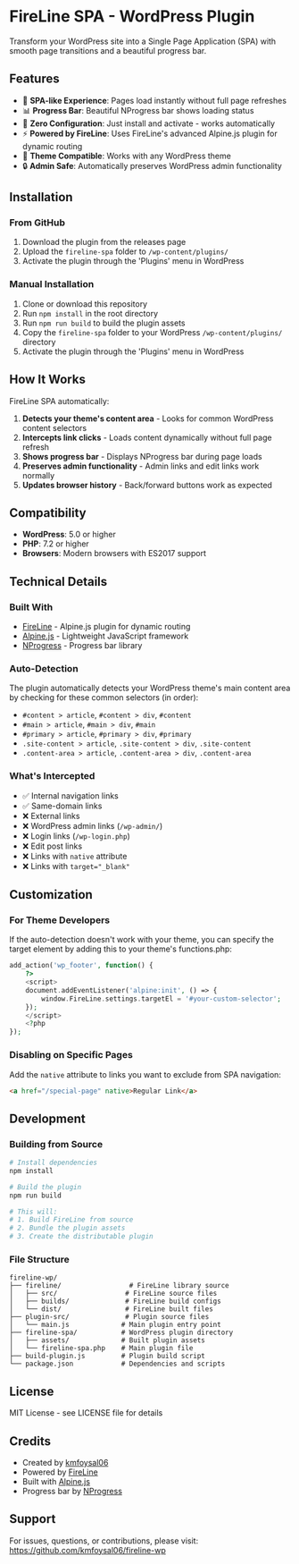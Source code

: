 # FireLine SPA - WordPress Plugin

Transform your WordPress site into a Single Page Application (SPA) with smooth page transitions and a beautiful progress bar.

## Features

- 🚀 **SPA-like Experience**: Pages load instantly without full page refreshes
- 📊 **Progress Bar**: Beautiful NProgress bar shows loading status
- 🔧 **Zero Configuration**: Just install and activate - works automatically
- ⚡ **Powered by FireLine**: Uses FireLine's advanced Alpine.js plugin for dynamic routing
- 🎨 **Theme Compatible**: Works with any WordPress theme
- 🔒 **Admin Safe**: Automatically preserves WordPress admin functionality

## Installation

### From GitHub

1. Download the plugin from the releases page
2. Upload the `fireline-spa` folder to `/wp-content/plugins/`
3. Activate the plugin through the 'Plugins' menu in WordPress

### Manual Installation

1. Clone or download this repository
2. Run `npm install` in the root directory
3. Run `npm run build` to build the plugin assets
4. Copy the `fireline-spa` folder to your WordPress `/wp-content/plugins/` directory
5. Activate the plugin through the 'Plugins' menu in WordPress

## How It Works

FireLine SPA automatically:

1. **Detects your theme's content area** - Looks for common WordPress content selectors
2. **Intercepts link clicks** - Loads content dynamically without full page refresh
3. **Shows progress bar** - Displays NProgress bar during page loads
4. **Preserves admin functionality** - Admin links and edit links work normally
5. **Updates browser history** - Back/forward buttons work as expected

## Compatibility

- **WordPress**: 5.0 or higher
- **PHP**: 7.2 or higher
- **Browsers**: Modern browsers with ES2017 support

## Technical Details

### Built With

- [FireLine](https://github.com/kmfoysal06/fireline-wp) - Alpine.js plugin for dynamic routing
- [Alpine.js](https://alpinejs.dev/) - Lightweight JavaScript framework
- [NProgress](https://ricostacruz.com/nprogress/) - Progress bar library

### Auto-Detection

The plugin automatically detects your WordPress theme's main content area by checking for these common selectors (in order):

- `#content > article`, `#content > div`, `#content`
- `#main > article`, `#main > div`, `#main`
- `#primary > article`, `#primary > div`, `#primary`
- `.site-content > article`, `.site-content > div`, `.site-content`
- `.content-area > article`, `.content-area > div`, `.content-area`

### What's Intercepted

- ✅ Internal navigation links
- ✅ Same-domain links
- ❌ External links
- ❌ WordPress admin links (`/wp-admin/`)
- ❌ Login links (`/wp-login.php`)
- ❌ Edit post links
- ❌ Links with `native` attribute
- ❌ Links with `target="_blank"`

## Customization

### For Theme Developers

If the auto-detection doesn't work with your theme, you can specify the target element by adding this to your theme's functions.php:

```php
add_action('wp_footer', function() {
    ?>
    <script>
    document.addEventListener('alpine:init', () => {
        window.FireLine.settings.targetEl = '#your-custom-selector';
    });
    </script>
    <?php
});
```

### Disabling on Specific Pages

Add the `native` attribute to links you want to exclude from SPA navigation:

```html
<a href="/special-page" native>Regular Link</a>
```

## Development

### Building from Source

```bash
# Install dependencies
npm install

# Build the plugin
npm run build

# This will:
# 1. Build FireLine from source
# 2. Bundle the plugin assets
# 3. Create the distributable plugin
```

### File Structure

```
fireline-wp/
├── fireline/                 # FireLine library source
│   ├── src/                 # FireLine source files
│   ├── builds/              # FireLine build configs
│   └── dist/                # FireLine built files
├── plugin-src/              # Plugin source files
│   └── main.js             # Main plugin entry point
├── fireline-spa/           # WordPress plugin directory
│   ├── assets/             # Built plugin assets
│   └── fireline-spa.php    # Main plugin file
├── build-plugin.js         # Plugin build script
└── package.json            # Dependencies and scripts
```

## License

MIT License - see LICENSE file for details

## Credits

- Created by [kmfoysal06](https://github.com/kmfoysal06)
- Powered by [FireLine](https://github.com/kmfoysal06/fireline-wp)
- Built with [Alpine.js](https://alpinejs.dev/)
- Progress bar by [NProgress](https://ricostacruz.com/nprogress/)

## Support

For issues, questions, or contributions, please visit:
https://github.com/kmfoysal06/fireline-wp
